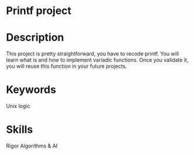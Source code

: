 # Printf project

# Description
This project is pretty straightforward, you have to recode printf. You will learn what is and how to implement variadic functions. Once you validate it, you will reuse this function in your future projects.

# Keywords
Unix logic

# Skills
Rigor
Algorithms & AI
